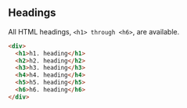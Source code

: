 ## Headings

All HTML headings, `<h1> through <h6>`, are available.
```html
<div>
  <h1>h1. heading</h1>
  <h2>h2. heading</h2>
  <h3>h3. heading</h3>
  <h4>h4. heading</h4>
  <h5>h5. heading</h5>
  <h6>h6. heading</h6>
</div>
```
